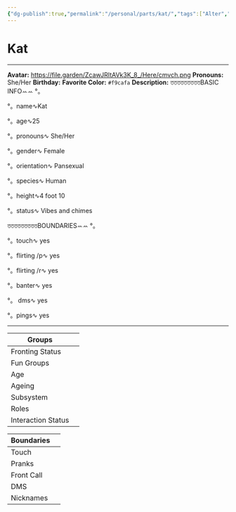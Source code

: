 ```yaml
---
{"dg-publish":true,"permalink":"/personal/parts/kat/","tags":["Alter","System"]}
---
```



# Kat
---
**Avatar:** https://file.garden/ZcawJRItAVk3K_8_/Here/cmvch.png
**Pronouns:** She/Her
**Birthday:** 
**Favorite Color:** `#f9cafa`
**Description:** তততততততততBASIC INFOꕀꕀ °。



°。name∿Kat



°。age∿25



°。pronouns∿ She/Her



°。gender∿ Female



°。orientation∿ Pansexual



°。species∿ Human



°。height∿4 foot 10



°。status∿ Vibes and chimes





তততততততততBOUNDARIESꕀꕀ °。



 °。touch∿ yes



 °。flirting /p∿ yes



 °。flirting /r∿ yes



 °。banter∿ yes



°。 dms∿ yes



 °。pings∿ yes


---

| Groups             |     |
| ------------------ | --- |
| Fronting Status    |     |
| Fun Groups         |     |
| Age                |     |
| Ageing             |     |
| Subsystem          |     |
| Roles              |     |
| Interaction Status |     |

| Boundaries |     |
| ---------- | --- |
| Touch      |     |
| Pranks     |     |
| Front Call |     |
| DMS        |     |
| Nicknames  |     |
